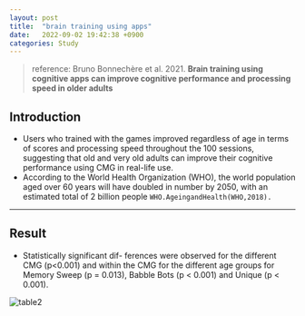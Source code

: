 ```yaml
---
layout: post
title:  "brain training using apps"
date:   2022-09-02 19:42:38 +0900
categories: Study
---
```


> reference: Bruno Bonnechère et al. 2021. **Brain training using cognitive apps can improve cognitive performance and processing speed in older adults**

## Introduction

- Users who trained with the games improved regardless of age in terms of scores and processing speed throughout the 100 sessions, suggesting that old and very old adults can improve their cognitive performance using CMG in real-life use.
- According to the World Health Organization (WHO), the world population aged over 60 years will have doubled in number by 2050, with an estimated total of 2 billion people `WHO.AgeingandHealth(WHO,2018).`

---

## Result

- Statistically significant dif- ferences were observed for the different CMG (p<0.001) and within the CMG for the different age groups for Memory Sweep (p = 0.013), Babble Bots (p < 0.001) and Unique (p < 0.001).

![table2](/devblog/assets/table2.png)
